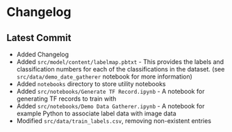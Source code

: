 # Changelog

## Latest Commit
* Added Changelog
* Added `src/model/content/labelmap.pbtxt` - This provides the labels and classification numbers for each of the classifications in the dataset. (see `src/data/demo_date_gatherer` notebook for more information)
* Added `notebooks` directory to store utility notebooks
* Added `src/notebooks/Generate TF Record.ipynb` - A notebook for generating TF records to train with
* Added `src/notebooks/Demo Data Gatherer.ipynb` - A notebook for example Python to associate label data with image data
* Modified `src/data/train_labels.csv`, removing non-existent entries
